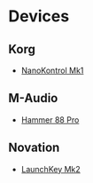 
# Devices

## Korg

* [NanoKontrol Mk1](korg/nanokontrol.mk1.md)

## M-Audio

* [Hammer 88 Pro](maudio/hammer88pro.md)

## Novation

* [LaunchKey Mk2](novation/launchkey.mk2.md)
